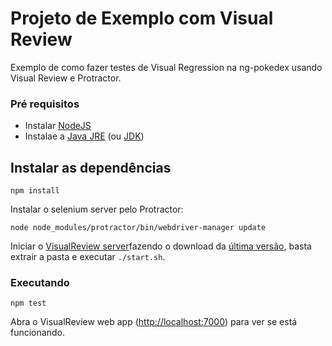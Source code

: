 # Projeto de Exemplo com Visual Review

Exemplo de como fazer testes de Visual Regression na ng-pokedex usando Visual Review e Protractor.


### Pré requisitos
* Instalar [NodeJS](http://nodejs.org/)
* Instalae a [Java JRE](http://java.com/nl) (ou [JDK](http://www.oracle.com/technetwork/java/javase/downloads/index.html))

## Instalar as dependências

```shell
npm install
```

Instalar o selenium server pelo Protractor:

```shell
node node_modules/protractor/bin/webdriver-manager update
```

Iniciar o [VisualReview server](https://github.com/xebia/VisualReview)fazendo o download da [última versão](https://github.com/xebia/VisualReview/releases), basta extrair a pasta e executar `./start.sh`.

### Executando

```shell
npm test
```

Abra o VisualReview web app ([http://localhost:7000](http://localhost:7000)) para ver se está funcionando.
